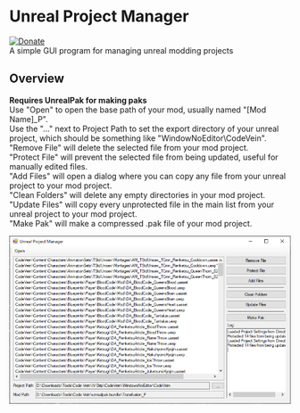 # Unreal Project Manager
[![Donate](https://img.shields.io/badge/Donate-PayPal-green.svg)](https://www.paypal.com/donate?hosted_button_id=7LVCJCM9LNQ2W)  
A simple GUI program for managing unreal modding projects

## Overview
**Requires UnrealPak for making paks**  
Use "Open" to open the base path of your mod, usually named "[Mod Name]_P".  
Use the "..." next to Project Path to set the export directory of your unreal project, which should be something like "WindowNoEditor\CodeVein".  
"Remove File" will delete the selected file from your mod project.  
"Protect File" will prevent the selected file from being updated, useful for manually edited files.  
"Add Files" will open a dialog where you can copy any file from your unreal project to your mod project.  
"Clean Folders" will delete any empty directories in your mod project.  
"Update Files" will copy every unprotected file in the main list from your unreal project to your mod project.  
"Make Pak" will make a compressed .pak file of your mod project.  

![UI](PreviewImages/MainForm.png)